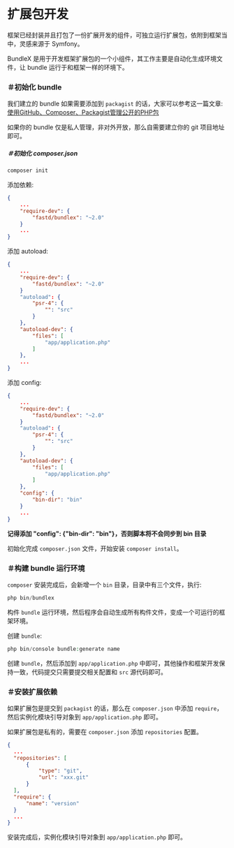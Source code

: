# 扩展包开发

框架已经封装并且打包了一份扩展开发的组件，可独立运行扩展包，依附到框架当中，灵感来源于 Symfony。

BundleX 是用于开发框架扩展包的一个小组件，其工作主要是自动化生成环境文件，让 bundle 运行于和框架一样的环境下。

### ＃初始化 bundle

我们建立的 bundle 如果需要添加到 `packagist` 的话，大家可以参考这一篇文章: [使用GitHub、Composer、Packagist管理公开的PHP包](http://rivsen.github.io/post/how-to-publish-package-to-packagist-using-github-and-composer-step-by-step/)

如果你的 bundle 仅是私人管理，非对外开放，那么自需要建立你的 git 项目地址即可。

##### ＃初始化 composer.json

```php
composer init
```

添加依赖: 

```json
{
    ...
    "require-dev": {
        "fastd/bundlex": "~2.0"
    }
    ...
}
```

添加 autoload:

```json
{
    ...
    "require-dev": {
        "fastd/bundlex": "~2.0"
    }
    "autoload": {
        "psr-4": {
            "": "src"
        }
    },
    "autoload-dev": {
        "files": [
            "app/application.php"
        ]
    },
    ...
}
```

添加 config:

```json
{
    ...
    "require-dev": {
        "fastd/bundlex": "~2.0"
    }
    "autoload": {
        "psr-4": {
            "": "src"
        }
    },
    "autoload-dev": {
        "files": [
            "app/application.php"
        ]
    },
    "config": {
        "bin-dir": "bin"
    }
    ...
}
```

**记得添加 "config": {"bin-dir": "bin"}，否则脚本将不会同步到 bin 目录**

初始化完成 `composer.json` 文件，开始安装 `composer install`。

### ＃构建 bundle 运行环境

`composer` 安装完成后，会新增一个 `bin` 目录，目录中有三个文件，执行: 

```php
php bin/bundlex
```

构件 `bundle` 运行环境，然后程序会自动生成所有构件文件，变成一个可运行的框架环境。

创建 `bundle`:

```php
php bin/console bundle:generate name
```

创建 `bundle`，然后添加到 `app/application.php` 中即可，其他操作和框架开发保持一致，代码提交只需要提交相关配置和 `src` 源代码即可。

### ＃安装扩展依赖

如果扩展包是提交到 `packagist` 的话，那么在 `composer.json` 中添加 `require`，然后实例化模块引导对象到 `app/application.php` 即可。

如果扩展包是私有的，需要在 `composer.json` 添加 `repositories` 配置。

```json
{
  ...
  "repositories": [
      {
          "type": "git",
          "url": "xxx.git"
      }
  ],
  "require": {
      "name": "version"
  }
  ...
}
```

安装完成后，实例化模块引导对象到 `app/application.php` 即可。